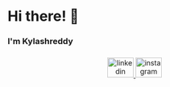<h1 align="left">Hi there! 👋</h1>

###

<h3 align="left">I'm Kylashreddy</h3>

###

<div align="center">
  <a href="https://www.linkedin.com/in/busireddy-kylash-reddy-185709291//" target="_blank">
    <img src="https://raw.githubusercontent.com/maurodesouza/profile-readme-generator/master/src/assets/icons/social/linkedin/default.svg" width="52" height="40" alt="linkedin logo"  />
  </a>
  <a href="https://www.instagram.com/kylashreddy//==" target="_blank">
    <img src="https://raw.githubusercontent.com/maurodesouza/profile-readme-generator/master/src/assets/icons/social/instagram/default.svg" width="52" height="40" alt="instagram logo"  />
  </a>
  
  
  </a>
</div>


